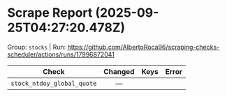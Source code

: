 # Scrape Report (2025-09-25T04:27:20.478Z)

Group: `stocks`  |  Run: https://github.com/AlbertoRoca96/scraping-checks-scheduler/actions/runs/17996872041

| Check | Changed | Keys | Error |
|---|:---:|:--|:--|
| `stock_ntdoy_global_quote` | — |  |  |
